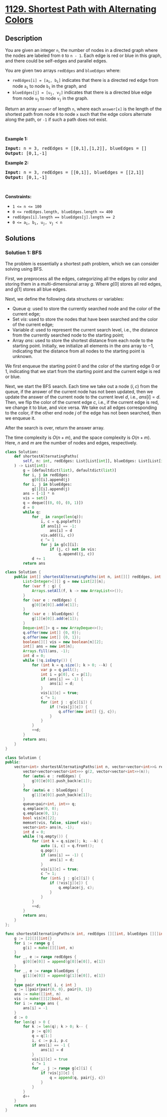 # [1129. Shortest Path with Alternating Colors](https://leetcode.com/problems/shortest-path-with-alternating-colors)


## Description

<p>You are given an integer <code>n</code>, the number of nodes in a directed graph where the nodes are labeled from <code>0</code> to <code>n - 1</code>. Each edge is red or blue in this graph, and there could be self-edges and parallel edges.</p>

<p>You are given two arrays <code>redEdges</code> and <code>blueEdges</code> where:</p>

<ul>
	<li><code>redEdges[i] = [a<sub>i</sub>, b<sub>i</sub>]</code> indicates that there is a directed red edge from node <code>a<sub>i</sub></code> to node <code>b<sub>i</sub></code> in the graph, and</li>
	<li><code>blueEdges[j] = [u<sub>j</sub>, v<sub>j</sub>]</code> indicates that there is a directed blue edge from node <code>u<sub>j</sub></code> to node <code>v<sub>j</sub></code> in the graph.</li>
</ul>

<p>Return an array <code>answer</code> of length <code>n</code>, where each <code>answer[x]</code> is the length of the shortest path from node <code>0</code> to node <code>x</code> such that the edge colors alternate along the path, or <code>-1</code> if such a path does not exist.</p>

<p>&nbsp;</p>
<p><strong class="example">Example 1:</strong></p>

<pre>
<strong>Input:</strong> n = 3, redEdges = [[0,1],[1,2]], blueEdges = []
<strong>Output:</strong> [0,1,-1]
</pre>

<p><strong class="example">Example 2:</strong></p>

<pre>
<strong>Input:</strong> n = 3, redEdges = [[0,1]], blueEdges = [[2,1]]
<strong>Output:</strong> [0,1,-1]
</pre>

<p>&nbsp;</p>
<p><strong>Constraints:</strong></p>

<ul>
	<li><code>1 &lt;= n &lt;= 100</code></li>
	<li><code>0 &lt;= redEdges.length,&nbsp;blueEdges.length &lt;= 400</code></li>
	<li><code>redEdges[i].length == blueEdges[j].length == 2</code></li>
	<li><code>0 &lt;= a<sub>i</sub>, b<sub>i</sub>, u<sub>j</sub>, v<sub>j</sub> &lt; n</code></li>
</ul>

## Solutions

### Solution 1: BFS

The problem is essentially a shortest path problem, which we can consider solving using BFS.

First, we preprocess all the edges, categorizing all the edges by color and storing them in a multi-dimensional array $g$. Where $g[0]$ stores all red edges, and $g[1]$ stores all blue edges.

Next, we define the following data structures or variables:

-   Queue $q$: used to store the currently searched node and the color of the current edge;
-   Set $vis$: used to store the nodes that have been searched and the color of the current edge;
-   Variable $d$: used to represent the current search level, i.e., the distance from the currently searched node to the starting point;
-   Array $ans$: used to store the shortest distance from each node to the starting point. Initially, we initialize all elements in the $ans$ array to $-1$, indicating that the distance from all nodes to the starting point is unknown.

We first enqueue the starting point $0$ and the color of the starting edge $0$ or $1$, indicating that we start from the starting point and the current edge is red or blue.

Next, we start the BFS search. Each time we take out a node $(i, c)$ from the queue, if the answer of the current node has not been updated, then we update the answer of the current node to the current level $d$, i.e., $ans[i] = d$. Then, we flip the color of the current edge $c$, i.e., if the current edge is red, we change it to blue, and vice versa. We take out all edges corresponding to the color, if the other end node $j$ of the edge has not been searched, then we enqueue it.

After the search is over, return the answer array.

The time complexity is $O(n + m)$, and the space complexity is $O(n + m)$. Here, $n$ and $m$ are the number of nodes and edges, respectively.

<!-- tabs:start -->

```python
class Solution:
    def shortestAlternatingPaths(
        self, n: int, redEdges: List[List[int]], blueEdges: List[List[int]]
    ) -> List[int]:
        g = [defaultdict(list), defaultdict(list)]
        for i, j in redEdges:
            g[0][i].append(j)
        for i, j in blueEdges:
            g[1][i].append(j)
        ans = [-1] * n
        vis = set()
        q = deque([(0, 0), (0, 1)])
        d = 0
        while q:
            for _ in range(len(q)):
                i, c = q.popleft()
                if ans[i] == -1:
                    ans[i] = d
                vis.add((i, c))
                c ^= 1
                for j in g[c][i]:
                    if (j, c) not in vis:
                        q.append((j, c))
            d += 1
        return ans
```

```java
class Solution {
    public int[] shortestAlternatingPaths(int n, int[][] redEdges, int[][] blueEdges) {
        List<Integer>[][] g = new List[2][n];
        for (var f : g) {
            Arrays.setAll(f, k -> new ArrayList<>());
        }
        for (var e : redEdges) {
            g[0][e[0]].add(e[1]);
        }
        for (var e : blueEdges) {
            g[1][e[0]].add(e[1]);
        }
        Deque<int[]> q = new ArrayDeque<>();
        q.offer(new int[] {0, 0});
        q.offer(new int[] {0, 1});
        boolean[][] vis = new boolean[n][2];
        int[] ans = new int[n];
        Arrays.fill(ans, -1);
        int d = 0;
        while (!q.isEmpty()) {
            for (int k = q.size(); k > 0; --k) {
                var p = q.poll();
                int i = p[0], c = p[1];
                if (ans[i] == -1) {
                    ans[i] = d;
                }
                vis[i][c] = true;
                c ^= 1;
                for (int j : g[c][i]) {
                    if (!vis[j][c]) {
                        q.offer(new int[] {j, c});
                    }
                }
            }
            ++d;
        }
        return ans;
    }
}
```

```cpp
class Solution {
public:
    vector<int> shortestAlternatingPaths(int n, vector<vector<int>>& redEdges, vector<vector<int>>& blueEdges) {
        vector<vector<vector<int>>> g(2, vector<vector<int>>(n));
        for (auto& e : redEdges) {
            g[0][e[0]].push_back(e[1]);
        }
        for (auto& e : blueEdges) {
            g[1][e[0]].push_back(e[1]);
        }
        queue<pair<int, int>> q;
        q.emplace(0, 0);
        q.emplace(0, 1);
        bool vis[n][2];
        memset(vis, false, sizeof vis);
        vector<int> ans(n, -1);
        int d = 0;
        while (!q.empty()) {
            for (int k = q.size(); k; --k) {
                auto [i, c] = q.front();
                q.pop();
                if (ans[i] == -1) {
                    ans[i] = d;
                }
                vis[i][c] = true;
                c ^= 1;
                for (int& j : g[c][i]) {
                    if (!vis[j][c]) {
                        q.emplace(j, c);
                    }
                }
            }
            ++d;
        }
        return ans;
    }
};
```

```go
func shortestAlternatingPaths(n int, redEdges [][]int, blueEdges [][]int) []int {
	g := [2][][]int{}
	for i := range g {
		g[i] = make([][]int, n)
	}
	for _, e := range redEdges {
		g[0][e[0]] = append(g[0][e[0]], e[1])
	}
	for _, e := range blueEdges {
		g[1][e[0]] = append(g[1][e[0]], e[1])
	}
	type pair struct{ i, c int }
	q := []pair{pair{0, 0}, pair{0, 1}}
	ans := make([]int, n)
	vis := make([][2]bool, n)
	for i := range ans {
		ans[i] = -1
	}
	d := 0
	for len(q) > 0 {
		for k := len(q); k > 0; k-- {
			p := q[0]
			q = q[1:]
			i, c := p.i, p.c
			if ans[i] == -1 {
				ans[i] = d
			}
			vis[i][c] = true
			c ^= 1
			for _, j := range g[c][i] {
				if !vis[j][c] {
					q = append(q, pair{j, c})
				}
			}
		}
		d++
	}
	return ans
}
```

<!-- tabs:end -->

<!-- end -->
